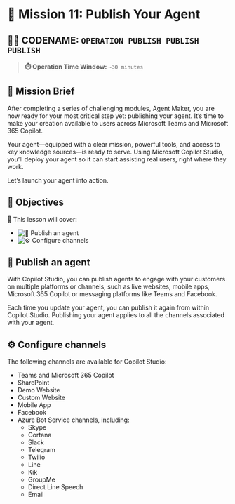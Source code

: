 # 🚨 Mission 11: Publish Your Agent

## 🕵️‍♂️ CODENAME: `OPERATION PUBLISH PUBLISH PUBLISH`

> **⏱️ Operation Time Window:** `~30 minutes`  

## 🎯 Mission Brief

After completing a series of challenging modules, Agent Maker, you are now ready for your most critical step yet: publishing your agent. It’s time to make your creation available to users across Microsoft Teams and Microsoft 365 Copilot.

Your agent—equipped with a clear mission, powerful tools, and access to key knowledge sources—is ready to serve. Using Microsoft Copilot Studio, you’ll deploy your agent so it can start assisting real users, right where they work.

Let’s launch your agent into action.

## 🔎 Objectives

📖 This lesson will cover:

- ![🚀 Publish an agent](#-publish-an-agent)
- ![⚙️ Configure channels](#️-configure-channels)

## 🚀 Publish an agent

With Copilot Studio, you can publish agents to engage with your customers on multiple platforms or channels, such as live websites, mobile apps, Microsoft 365 Copilot or messaging platforms like Teams and Facebook.

Each time you update your agent, you can publish it again from within Copilot Studio. Publishing your agent applies to all the channels associated with your agent.

## ⚙️ Configure channels

The following channels are available for Copilot Studio:

- Teams and Microsoft 365 Copilot
- SharePoint
- Demo Website
- Custom Website
- Mobile App
- Facebook
- Azure Bot Service channels, including:
  - Skype
  - Cortana
  - Slack
  - Telegram
  - Twilio
  - Line
  - Kik
  - GroupMe
  - Direct Line Speech
  - Email
